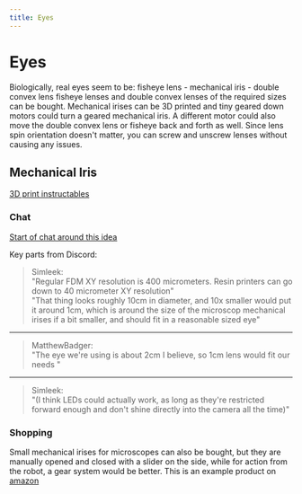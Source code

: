 ```yaml
---
title: Eyes
---
```


# Eyes

Biologically, real eyes seem to be: fisheye lens - mechanical iris - double convex lens
fisheye lenses and double convex lenses of the required sizes can be bought.
Mechanical irises can be 3D printed and tiny geared down motors could turn a geared mechanical iris.
A different motor could also move the double convex lens or fisheye back and forth as well. Since lens spin orientation doesn't matter, you can screw and unscrew lenses without causing any issues.

## Mechanical Iris

[3D print instructables](https://www.instructables.com/3d-Printed-Mechanical-Iris/)

### Chat

[Start of chat around this idea](https://discord.com/channels/574720535888396288/1337733692709146674/1349901734310314014)

Key parts from Discord:
>Simleek:\
>"Regular FDM XY resolution is 400 micrometers. Resin printers can go down to 40 micrometer XY resolution"\
>"That thing looks roughly 10cm in diameter, and 10x smaller would put it around 1cm, which is around the size of the microscop mechanical irises if a bit smaller, and should fit in a reasonable sized eye"
---
>MatthewBadger:\
>"The eye we're using is about 2cm I believe, so 1cm lens would fit our needs "
---
>Simleek:\
>"(I think LEDs could actually work, as long as they're restricted forward enough and don't shine directly into the camera all the time)"

### Shopping

Small mechanical irises for microscopes can also be bought, but they are manually opened and closed with a slider on the side, while for action from the robot, a gear system would be better. This is an example product on [amazon](https://www.amazon.com/Srutueo-Adjustable-Mechanical-Microscope-500042571A4/dp/B0D4GXTLK5)
